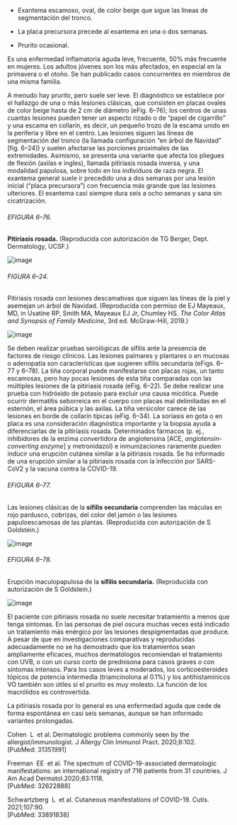 -   Exantema escamoso, oval, de color beige que sigue las líneas de segmentación del tronco.
    
-   La placa precursora precede al exantema en una o dos semanas.
    
-   Prurito ocasional.
    

Es una enfermedad inflamatoria aguda leve, frecuente, 50% más frecuente en mujeres. Los adultos jóvenes son los más afectados, en especial en la primavera o el otoño. Se han publicado casos concurrentes en miembros de una misma familia.

A menudo hay prurito, pero suele ser leve. El diagnóstico se establece por el hallazgo de una o más lesiones clásicas, que consisten en placas ovales de color beige hasta de 2 cm de diámetro (eFig. 6–76); los centros de unas cuantas lesiones pueden tener un aspecto rizado o de “papel de cigarrillo” y una escama en collarín, es decir, un pequeño trozo de la escama unido en la periferia y libre en el centro. Las lesiones siguen las líneas de segmentación del tronco (la llamada configuración “en árbol de Navidad” [fig. 6–24]) y suelen afectarse las porciones proximales de las extremidades. Asimismo, se presenta una variante que afecta los pliegues de flexión (axilas e ingles), llamada pitiriasis rosada inversa, y una modalidad papulosa, sobre todo en los individuos de raza negra. El exantema general suele ir precedido una a dos semanas por una lesión inicial (“placa precursora”) con frecuencia más grande que las lesiones ulteriores. El exantema casi siempre dura seis a ocho semanas y sana sin cicatrización.

###### EFIGURA 6–76.

**Pitiriasis rosada.** (Reproducida con autorización de TG Berger, Dept. Dermatology, UCSF.)

![image](https://mgh.silverchair-cdn.com/mgh/content_public/book/3323/amed.cmdt23_ch6_ef076-1_1682436383.62099.png?Expires=1693243013&Signature=Z-9VyadM57nRMQXj5e0OlujTyl2dB90HWQBQcaWypH8Fj-2IczEswCmkw5UEBgsbnzELFWqz~qP8zJVo9WzVAtcPZrmUbA6xyfsitwRsmSzKTpWi-5VU5ZeL-Jd7GRuk24t-NUiqA85hgTNvidGeo925Qz84t-7s-WLbTCWIZP6Lnai0flEWtisYSJcCDJspPKDOpUhKQG2JaXH5X8r36mp~G8gwLdUMB5Q821BiBmDl83CTTW0sAjMZ7XPlcLc6bFMlQrSh5voqpV2NDTeatIrF~7cBYMI9qqP58F3kf8JmIy8nf8ck9~aGom4ycA7DACQ9wOuO1HGlCp870zflQA__&Key-Pair-Id=APKAIE5G5CRDK6RD3PGA)

###### FIGURA 6–24.

Pitiriasis rosada con lesiones descamativas que siguen las líneas de la piel y asemejan un árbol de Navidad. (Reproducida con permiso de EJ Mayeaux, MD, in Usatine RP, Smith MA, Mayeaux EJ Jr, Chumley HS. _The Color Atlas and Synopsis of Family Medicine_, 3rd ed. McGraw-Hill, 2019.)

![image](https://mgh.silverchair-cdn.com/mgh/content_public/book/3323/amed.cmdt23_ch6_f024-1_1682436383.63099.png?Expires=1693243013&Signature=x6rcw3dscQR8z2GLCw8dcDLQvnq1w8plzeFtZc6mGlLcW~ZDHomV~51shYTMxCRmPIr2yrp3YQj6P8IRD3fjBVPUuNGerhykDdC7ICrzVxPBgDEOk8fgjFlCKwttV0rIxhRcMXMhGRh1b-O3Z7Ed4gNYHIpbvbrTe6UdcaY0sEycpDeWqP3FPymwjvaanU2YcCPLprDydmplVz9sb-awecUxWyWsWrvBV8RVYA3u62sOo-Qq08DhB~Dd4K5wfTJS0x9H6CnyMXHXKMIXHh9X0~Liaea2xeMJUSHM0m6dBRJY9rCKlPjW7nmY-wViP0iCYQcEO7ogi-O25ufnzDTuAw__&Key-Pair-Id=APKAIE5G5CRDK6RD3PGA)

Se deben realizar pruebas serológicas de sífilis ante la presencia de factores de riesgo clínicos. Las lesiones palmares y plantares o en mucosas o adenopatía son características que sugieren sífilis secundaria (eFigs. 6–77 y 6–78). La tiña corporal puede manifestarse con placas rojas, un tanto escamosas, pero hay pocas lesiones de esta tiña comparadas con las múltiples lesiones de la pitiriasis rosada (eFig. 6–22). Se debe realizar una prueba con hidróxido de potasio para excluir una causa micótica. Puede ocurrir dermatitis seborreica en el cuerpo con placas mal delimitadas en el esternón, el área púbica y las axilas. La tiña versicolor carece de las lesiones en borde de collarín típicas (eFig. 6–34). La soriasis en gota o en placa es una consideración diagnóstica importante y la biopsia ayuda a diferenciarlas de la pitiriasis rosada. Determinados fármacos (p. ej., inhibidores de la enzima convertidora de angiotensina [ACE, _angiotensin-converting enzyme_] y metronidazol) e inmunizaciones raramente pueden inducir una erupción cutánea similar a la pitiriasis rosada. Se ha informado de una erupción similar a la pitiriasis rosada con la infección por SARS-CoV2 y la vacuna contra la COVID-19.

###### EFIGURA 6–77.

Las lesiones clásicas de la **sífilis secundaria** comprenden las máculas en rojo pardusco, cobrizas, del color del jamón o las lesiones papuloescamosas de las plantas. (Reproducida con autorización de S Goldstein.)

![image](https://mgh.silverchair-cdn.com/mgh/content_public/book/3323/amed.cmdt23_ch6_ef077-1_1682436383.64599.png?Expires=1693243013&Signature=rtD2U7YdG4hGXZWlZ6ZYBhQcFYebQwlJYoxsIB~Zg-vHL5pc2FAKIpjoHMS37HKPCsOzO6ANdHWMvunkXJGvp7J3VeCSKQoVBu1it9gIUwoxops-FLNEIMVRU2x9c1Tz7-TUodsvowgsTezYEOb9sU4e4qiKqEwAZBgYNJor4SitDdInjtYz~9XrSOlFZgSYE5BjMS20gVLmzA-zvot5C~pGytYRdsIgTsccvaVqCrFfnrEy7XPIcFzrEWOfUxGfUUEJ~ccs8n4SzcTAYyA15p-sfZWOc64b7B1NMr8MfYPP5LD6RoSQhn-kqvAj6pyTa5G8mSx1V7KZQPF4H3iBkw__&Key-Pair-Id=APKAIE5G5CRDK6RD3PGA)

###### EFIGURA 6–78.

Erupción maculopapulosa de la **sífilis secundaria.** (Reproducida con autorización de S Goldstein.)

![image](https://mgh.silverchair-cdn.com/mgh/content_public/book/3323/amed.cmdt23_ch6_ef078-1_1682436383.65099.png?Expires=1693243013&Signature=PLwwAiL79UkGxkMFknW6IDuod2m9JLGStT1rzbcF7ygNpo3FJpl2dS7irBL2ApaHg5nmii0r1uLuiKSd1yqupXA7h7pfgW-iW3-CB2bVw1pCzSAmG0bptLm56mZsA8as95TqH81UOR3-xH0P6Lvwr4Z6Ixe3kqYJ3mOawUkAl49pGxgQ1qWKKjHK7ZwJxxqQtTcMG~NLPXSrzDSm4psw~f1faAlIu49q~071O4zd1ARWgaJDdmMvfIIxkXKau0OrnHFUzY8JEjl1IPrygivHpmHZgTld19NkSTv0kLA8XQfganSyKJsPwwPIfVqc74PSU~LvN-A7jbPU8PKCYTHOBw__&Key-Pair-Id=APKAIE5G5CRDK6RD3PGA)

El paciente con pitiriasis rosada no suele necesitar tratamiento a menos que tenga síntomas. En las personas de piel oscura muchas veces está indicado un tratamiento más enérgico por las lesiones despigmentadas que produce. A pesar de que en investigaciones comparativas y reproducidas adecuadamente no se ha demostrado que los tratamientos sean ampliamente eficaces, muchos dermatólogos recomiendan el tratamiento con UVB, o con un curso corto de prednisona para casos graves o con síntomas intensos. Para los casos leves a moderados, los corticoesteroides tópicos de potencia intermedia (triamcinolona al 0.1%) y los antihistamínicos VO también son útiles si el prurito es muy molesto. La función de los macrólidos es controvertida.

La pitiriasis rosada por lo general es una enfermedad aguda que cede de forma espontánea en casi seis semanas, aunque se han informado variantes prolongadas.

Cohen  L  et al. Dermatologic problems commonly seen by the allergist/immunologist. J Allergy Clin Immunol Pract. 2020;8:102.  
[PubMed: 31351991]    

Freeman  EE  et al. The spectrum of COVID-19-associated dermatologic manifestations: an international registry of 716 patients from 31 countries. J Am Acad Dermatol.2020;83:1118.  
[PubMed: 32622888]  

Schwartzberg  L  et al. Cutaneous manifestations of COVID-19. Cutis. 2021;107:90.  
[PubMed: 33891838]